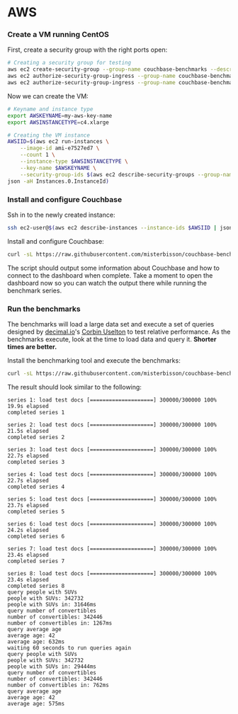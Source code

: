 # AWS

### Create a VM running CentOS

First, create a security group with the right ports open:

```bash
# Creating a security group for testing
aws ec2 create-security-group --group-name couchbase-benchmarks --description "For benchmarking Couchbase, opens ports that should not be open in production"
aws ec2 authorize-security-group-ingress --group-name couchbase-benchmarks --protocol tcp --port 22 --cidr 0.0.0.0/0
aws ec2 authorize-security-group-ingress --group-name couchbase-benchmarks --protocol tcp --port 8091 --cidr 0.0.0.0/0
```
Now we can create the VM:

```bash
# Keyname and instance type
export AWSKEYNAME=my-aws-key-name
export AWSINSTANCETYPE=c4.xlarge

# Creating the VM instance
AWSIID=$(aws ec2 run-instances \
    --image-id ami-e7527ed7 \
    --count 1 \
    --instance-type $AWSINSTANCETYPE \
    --key-name $AWSKEYNAME \
    --security-group-ids $(aws ec2 describe-security-groups --group-names couchbase-benchmarks | json -a SecurityGroups.0.GroupId) | \
json -aH Instances.0.InstanceId)
```
### Install and configure Couchbase

Ssh in to the newly created instance:

```bash
ssh ec2-user@$(aws ec2 describe-instances --instance-ids $AWSIID | json -a Reservations.0.Instances.0.PublicDnsName)
```

Install and configure Couchbase:

```bash
curl -sL https://raw.githubusercontent.com/misterbisson/couchbase-benchmark/master/bin/install-aws-amazonlinux.bash | sudo bash
```

The script should output some information about Couchbase and how to connect to the dashboard when complete. Take a moment to open the dashboard now so you can watch the output there while running the benchmark series.

### Run the benchmarks

The benchmarks will load a large data set and execute a set of queries designed by [decimal.io](http://www.decimal.io)'s [Corbin Uselton](https://github.com/corbinu) to test relative performance. As the benchmarks execute, look at the time to load data and query it. **Shorter times are better.**

Install the benchmarking tool and execute the benchmarks:

```bash
curl -sL https://raw.githubusercontent.com/misterbisson/couchbase-benchmark/master/bin/benchmark.bash | sudo bash
```

The result should look similar to the following:

```
series 1: load test docs [====================] 300000/300000 100% 19.9s elapsed
completed series 1

series 2: load test docs [====================] 300000/300000 100% 21.5s elapsed
completed series 2

series 3: load test docs [====================] 300000/300000 100% 22.7s elapsed
completed series 3

series 4: load test docs [====================] 300000/300000 100% 22.7s elapsed
completed series 4

series 5: load test docs [====================] 300000/300000 100% 23.7s elapsed
completed series 5

series 6: load test docs [====================] 300000/300000 100% 24.2s elapsed
completed series 6

series 7: load test docs [====================] 300000/300000 100% 23.4s elapsed
completed series 7

series 8: load test docs [====================] 300000/300000 100% 23.4s elapsed
completed series 8
query people with SUVs
people with SUVs: 342732
people with SUVs in: 31646ms
query number of convertibles
number of convertibles: 342446
number of convertibles in: 1267ms
query average age
average age: 42
average age: 632ms
waiting 60 seconds to run queries again
query people with SUVs
people with SUVs: 342732
people with SUVs in: 29444ms
query number of convertibles
number of convertibles: 342446
number of convertibles in: 762ms
query average age
average age: 42
average age: 575ms
```